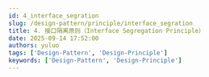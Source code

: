 ```yaml
---
id: 4_interface_segration
slug: /design-pattern/principle/interface_segration
title: 4. 接口隔离原则（Interface Segregation Principle）
date: 2025-09-14 17:52:00
authors: yuluo
tags: ['Design-Pattern', 'Design-Principle']
keywords: ['Design-Pattern', 'Design-Principle']
---
```

